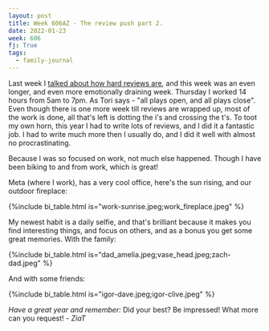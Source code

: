 ```yaml
---
layout: post
title: Week 606AZ - The review push part 2.
date: 2022-01-23
week: 606
fj: True
tags:
  - family-journal
---
```


Last week I [talked about how hard reviews are](/ig66/605), and this week was an even longer, and even more emotionally draining week. Thursday I worked 14 hours from 5am to 7pm. As Tori says - "all plays open, and all plays close". Even though there is one more week till reviews are wrapped up, most of the work is done, all that's left is dotting the i's and crossing the t's. To toot my own horn, this year I had to write lots of reviews, and I did it a fantastic job. I had to write much more then I usually do, and I did it well with almost no procrastinating.

Because I was so focused on work, not much else happened. Though I have been biking to and from work, which is great!

Meta (where I work), has a very cool office, here's the sun rising, and our outdoor fireplace:

{%include bi_table.html is="work-sunrise.jpeg;work_fireplace.jpeg" %}

My newest habit is a daily selfie, and that's brilliant because it makes you find interesting things, and focus on others, and as a bonus you get some great memories. With the family:

{%include bi_table.html is="dad_amelia.jpeg;vase_head.jpeg;zach-dad.jpeg" %}

And with some friends:

{%include bi_table.html is="igor-dave.jpeg;igor-clive.jpeg" %}

_Have a great year and remember:_ Did your best? Be impressed! What more can you request! - _ZiaT_
